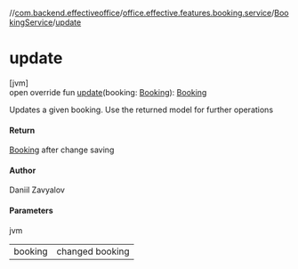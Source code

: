//[com.backend.effectiveoffice](../../../index.md)/[office.effective.features.booking.service](../index.md)/[BookingService](index.md)/[update](update.md)

# update

[jvm]\
open override fun [update](update.md)(booking: [Booking](../../office.effective.model/-booking/index.md)): [Booking](../../office.effective.model/-booking/index.md)

Updates a given booking. Use the returned model for further operations

#### Return

[Booking](../../office.effective.model/-booking/index.md) after change saving

#### Author

Daniil Zavyalov

#### Parameters

jvm

| | |
|---|---|
| booking | changed booking |
